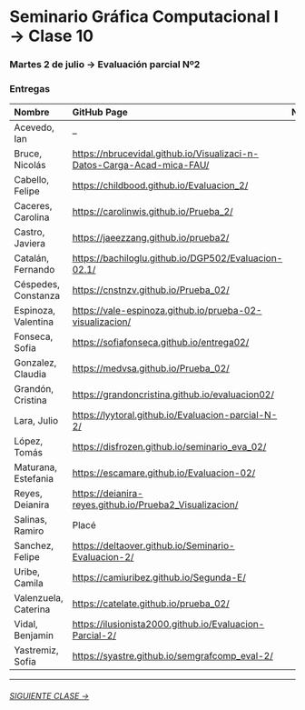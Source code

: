 # Seminario Gráfica Computacional I → Clase 10

### Martes 2 de julio →  Evaluación parcial Nº2


### Entregas

| Nombre | GitHub Page  | Nota |
|:-------|:-------------------|:----:|
| Acevedo, Ian  | – | 1.0 |
| Bruce, Nicolás  | https://nbrucevidal.github.io/Visualizaci-n-Datos-Carga-Acad-mica-FAU/ | 6.8 |
| Cabello, Felipe  | https://childbood.github.io/Evaluacion_2/ | 5.8 |
| Caceres, Carolina  | https://carolinwis.github.io/Prueba_2/ | 6.8 |
| Castro, Javiera | https://jaeezzang.github.io/prueba2/ | 5.5 |
| Catalán, Fernando | https://bachiloglu.github.io/DGP502/Evaluacion-02.1/ | 7.0 |
| Céspedes, Constanza | https://cnstnzv.github.io/Prueba_02/ | 4.3 |
| Espinoza, Valentina | https://vale-espinoza.github.io/prueba-02-visualizacion/ | 7.0 |
| Fonseca, Sofia | https://sofiafonseca.github.io/entrega02/ | 6.8 |
| Gonzalez, Claudia  | https://medvsa.github.io/Prueba_02/ | 6.8 |
| Grandón, Cristina | https://grandoncristina.github.io/evaluacion02/ | 5.5 |
| Lara, Julio | https://lyytoral.github.io/Evaluacion-parcial-N-2/ | 5.8 |
| López, Tomás | https://disfrozen.github.io/seminario_eva_02/ | 5.3 |
| Maturana, Estefania | https://escamare.github.io/Evaluacion-02/ | 7.0 |
| Reyes, Deianira | https://deianira-reyes.github.io/Prueba2_Visualizacion/ | 6.8 |
| Salinas, Ramiro | Placé | 4.0 |
| Sanchez, Felipe | https://deltaover.github.io/Seminario-Evaluacion-2/ | 5.0 |
| Uribe, Camila | https://camiuribez.github.io/Segunda-E/ | 7.0 |
| Valenzuela, Caterina | https://catelate.github.io/prueba_02/ | 4.0 |
| Vidal, Benjamin | https://ilusionista2000.github.io/Evaluacion-Parcial-2/ | 5.8 |
| Yastremiz, Sofia | https://syastre.github.io/semgrafcomp_eval-2/ | 3.8 |


- - - - - - - 

###### [SIGUIENTE CLASE →](https://github.com/profesorfaco/DGP502-2019/tree/gh-pages/clase-11)
